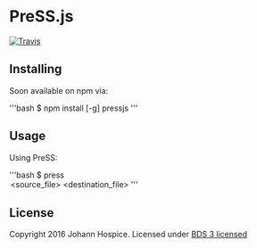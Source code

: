 # PreSS.js

[![Travis](https://api.travis-ci.org/JohannHospice/PreSS.js.svg?branch=dev)](https://travis-ci.org/JohannHospice/PreSS.js)


## Installing

Soon available on npm via:

'''bash
$ npm install [-g] pressjs
'''

## Usage

Using PreSS:

'''bash
$ press <option> <source_file> <destination_file>
'''

## License

Copyright 2016 Johann Hospice. Licensed under [BDS 3 licensed](https://github.com/JohannHospice/PreSS.js/blob/dev/LICENSE.txt)
